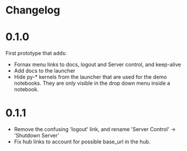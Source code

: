 # Changelog

# 0.1.0

First prototype that adds:

- Fornax menu links to docs, logout and Server control, and keep-alive
- Add docs to the launcher
- Hide py-\* kernels from the launcher that are used for the demo notebooks. They are
  only visible in the drop down menu inside a notebook.

# 0.1.1

- Remove the confusing 'logout' link, and rename 'Server Control' -> 'Shutdown Server'
- Fix hub links to account for possible base_url in the hub.
<!-- <START NEW CHANGELOG ENTRY> -->

<!-- <END NEW CHANGELOG ENTRY> -->
